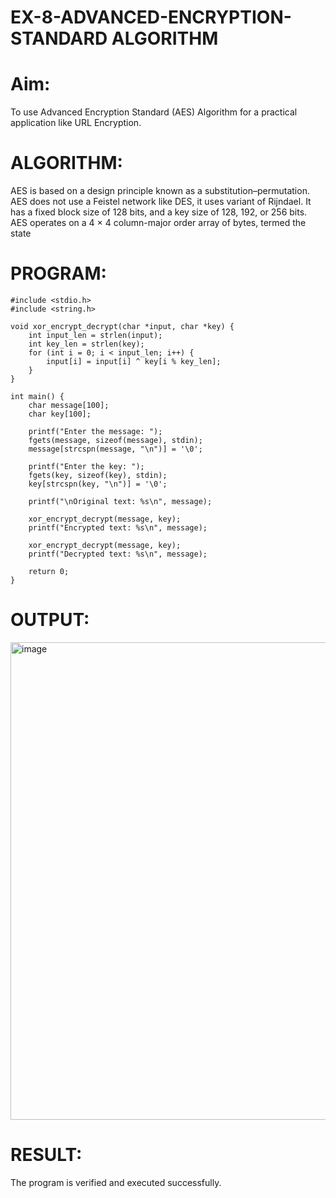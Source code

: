 # EX-8-ADVANCED-ENCRYPTION-STANDARD ALGORITHM
# Aim:
To use Advanced Encryption Standard (AES) Algorithm for a practical application like URL Encryption.

# ALGORITHM:
AES is based on a design principle known as a substitution–permutation.
AES does not use a Feistel network like DES, it uses variant of Rijndael.
It has a fixed block size of 128 bits, and a key size of 128, 192, or 256 bits.
AES operates on a 4 × 4 column-major order array of bytes, termed the state
# PROGRAM:
```
#include <stdio.h>
#include <string.h>

void xor_encrypt_decrypt(char *input, char *key) {
    int input_len = strlen(input);
    int key_len = strlen(key);
    for (int i = 0; i < input_len; i++) {
        input[i] = input[i] ^ key[i % key_len];
    }
}

int main() {
    char message[100];
    char key[100];

    printf("Enter the message: ");
    fgets(message, sizeof(message), stdin);
    message[strcspn(message, "\n")] = '\0';

    printf("Enter the key: ");
    fgets(key, sizeof(key), stdin);
    key[strcspn(key, "\n")] = '\0';

    printf("\nOriginal text: %s\n", message);

    xor_encrypt_decrypt(message, key);
    printf("Encrypted text: %s\n", message);

    xor_encrypt_decrypt(message, key);
    printf("Decrypted text: %s\n", message);

    return 0;
}
```

# OUTPUT:
<img width="1350" height="764" alt="image" src="https://github.com/user-attachments/assets/9d1c3eed-6d51-4a87-8ac8-0feb32a15fdc" />



# RESULT:
The program is verified and executed successfully.
